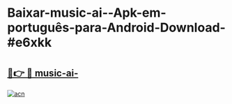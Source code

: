 # Baixar-music-ai--Apk-em-português​-para-Android-Download-#e6xkk

# <h2><a href="https://ainizakaria.my?title=music-ai-&ref=24M">🔗👉 🔴 music-ai-</a></h2>

[![acn](https://github.com/user-attachments/assets/0f9c940e-d8b0-45ae-aac7-cd30a18b3e1c)](https://ainizakaria.my?title=music-ai-&ref=24M)

